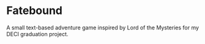 
# Fatebound

A small text-based adventure game inspired by Lord of the Mysteries for my DECI graduation project.
